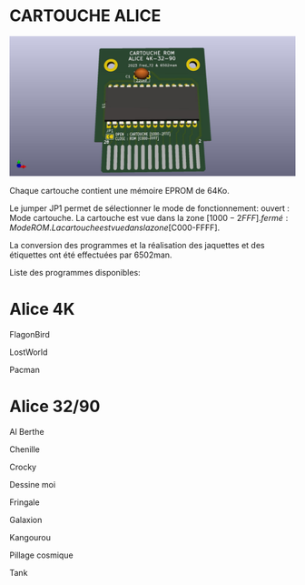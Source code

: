 # CARTOUCHE ALICE #


![Cartouche Alice](./Cartouche.jpg?raw=true "Optional Title")

Chaque cartouche contient une mémoire EPROM de 64Ko.

Le jumper JP1 permet de sélectionner le mode de fonctionnement:
ouvert : Mode cartouche. La cartouche est vue dans la zone [$1000-2FFF].
fermé  : Mode ROM. La cartouche est vue dans la zone [$C000-FFFF].

La conversion des programmes et la réalisation des jaquettes et des étiquettes ont été effectuées par 6502man.

Liste des programmes disponibles:

# Alice 4K #
FlagonBird

LostWorld

Pacman

# Alice 32/90 #
Al Berthe

Chenille

Crocky

Dessine moi

Fringale

Galaxion

Kangourou

Pillage cosmique

Tank

